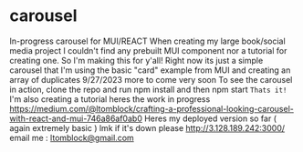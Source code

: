 # carousel
In-progress carousel for MUI/REACT
When creating my large book/social media project I couldn't find any prebuilt
MUI component nor a tutorial for creating one.  So I'm making this for y'all!
Right now its just a simple carousel that I'm using the basic "card" example from MUI and
creating an array of duplicates 9/27/2023
more to come very soon
To see the carousel in action, clone the repo and run npm install and then npm start
```Thats it!```
I'm also creating a tutorial heres the work in progress
https://medium.com/@ltomblock/crafting-a-professional-looking-carousel-with-react-and-mui-746a86af0ab0
Heres my deployed version so far ( again extremely basic ) lmk if it's down please 
http://3.128.189.242:3000/
email me : ltomblock@gmail.com

